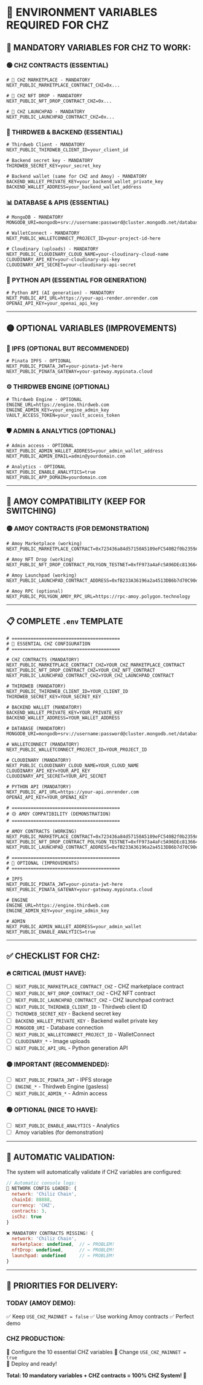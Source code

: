 # 🔧 ENVIRONMENT VARIABLES REQUIRED FOR CHZ

## 🎯 MANDATORY VARIABLES FOR CHZ TO WORK:

### 🟢 **CHZ CONTRACTS (ESSENTIAL)**
```env
# 🏪 CHZ MARKETPLACE - MANDATORY
NEXT_PUBLIC_MARKETPLACE_CONTRACT_CHZ=0x...

# 💎 CHZ NFT DROP - MANDATORY  
NEXT_PUBLIC_NFT_DROP_CONTRACT_CHZ=0x...

# 🚀 CHZ LAUNCHPAD - MANDATORY
NEXT_PUBLIC_LAUNCHPAD_CONTRACT_CHZ=0x...
```

### 🔐 **THIRDWEB & BACKEND (ESSENTIAL)**
```env
# Thirdweb Client - MANDATORY
NEXT_PUBLIC_THIRDWEB_CLIENT_ID=your_client_id

# Backend secret key - MANDATORY
THIRDWEB_SECRET_KEY=your_secret_key

# Backend wallet (same for CHZ and Amoy) - MANDATORY
BACKEND_WALLET_PRIVATE_KEY=your_backend_wallet_private_key
BACKEND_WALLET_ADDRESS=your_backend_wallet_address
```

### 📊 **DATABASE & APIS (ESSENTIAL)**
```env
# MongoDB - MANDATORY
MONGODB_URI=mongodb+srv://username:password@cluster.mongodb.net/database

# WalletConnect - MANDATORY
NEXT_PUBLIC_WALLETCONNECT_PROJECT_ID=your-project-id-here

# Cloudinary (uploads) - MANDATORY
NEXT_PUBLIC_CLOUDINARY_CLOUD_NAME=your-cloudinary-cloud-name
CLOUDINARY_API_KEY=your-cloudinary-api-key  
CLOUDINARY_API_SECRET=your-cloudinary-api-secret
```

### 🎨 **PYTHON API (ESSENTIAL FOR GENERATION)**
```env
# Python API (AI generation) - MANDATORY
NEXT_PUBLIC_API_URL=https://your-api-render.onrender.com
OPENAI_API_KEY=your_openai_api_key
```

---

## 🟡 OPTIONAL VARIABLES (IMPROVEMENTS)

### 📍 **IPFS (OPTIONAL BUT RECOMMENDED)**
```env
# Pinata IPFS - OPTIONAL
NEXT_PUBLIC_PINATA_JWT=your-pinata-jwt-here
NEXT_PUBLIC_PINATA_GATEWAY=your-gateway.mypinata.cloud
```

### ⚙️ **THIRDWEB ENGINE (OPTIONAL)**
```env
# Thirdweb Engine - OPTIONAL
ENGINE_URL=https://engine.thirdweb.com
ENGINE_ADMIN_KEY=your_engine_admin_key
VAULT_ACCESS_TOKEN=your_vault_access_token
```

### 🛡️ **ADMIN & ANALYTICS (OPTIONAL)**
```env
# Admin access - OPTIONAL
NEXT_PUBLIC_ADMIN_WALLET_ADDRESS=your_admin_wallet_address
NEXT_PUBLIC_ADMIN_EMAIL=admin@yourdomain.com

# Analytics - OPTIONAL
NEXT_PUBLIC_ENABLE_ANALYTICS=true
NEXT_PUBLIC_APP_DOMAIN=yourdomain.com
```

---

## 🔄 AMOY COMPATIBILITY (KEEP FOR SWITCHING)

### 🟡 **AMOY CONTRACTS (FOR DEMONSTRATION)**
```env
# Amoy Marketplace (working)
NEXT_PUBLIC_MARKETPLACE_CONTRACT=0x723436a84d57150A5109eFC540B2f0b2359Ac76d

# Amoy NFT Drop (working)  
NEXT_PUBLIC_NFT_DROP_CONTRACT_POLYGON_TESTNET=0xfF973a4aFc5A96DEc81366461A461824c4f80254

# Amoy Launchpad (working)
NEXT_PUBLIC_LAUNCHPAD_CONTRACT_ADDRESS=0xfB233A36196a2a4513DB6b7d70C90ecaD0Eec639

# Amoy RPC (optional)
NEXT_PUBLIC_POLYGON_AMOY_RPC_URL=https://rpc-amoy.polygon.technology
```

---

## 📋 COMPLETE `.env` TEMPLATE

```env
# ========================================
# 🎯 ESSENTIAL CHZ CONFIGURATION
# ========================================

# CHZ CONTRACTS (MANDATORY)
NEXT_PUBLIC_MARKETPLACE_CONTRACT_CHZ=YOUR_CHZ_MARKETPLACE_CONTRACT
NEXT_PUBLIC_NFT_DROP_CONTRACT_CHZ=YOUR_CHZ_NFT_CONTRACT
NEXT_PUBLIC_LAUNCHPAD_CONTRACT_CHZ=YOUR_CHZ_LAUNCHPAD_CONTRACT

# THIRDWEB (MANDATORY)
NEXT_PUBLIC_THIRDWEB_CLIENT_ID=YOUR_CLIENT_ID
THIRDWEB_SECRET_KEY=YOUR_SECRET_KEY

# BACKEND WALLET (MANDATORY)
BACKEND_WALLET_PRIVATE_KEY=YOUR_PRIVATE_KEY
BACKEND_WALLET_ADDRESS=YOUR_WALLET_ADDRESS

# DATABASE (MANDATORY)
MONGODB_URI=mongodb+srv://username:password@cluster.mongodb.net/database

# WALLETCONNECT (MANDATORY)
NEXT_PUBLIC_WALLETCONNECT_PROJECT_ID=YOUR_PROJECT_ID

# CLOUDINARY (MANDATORY)
NEXT_PUBLIC_CLOUDINARY_CLOUD_NAME=YOUR_CLOUD_NAME
CLOUDINARY_API_KEY=YOUR_API_KEY  
CLOUDINARY_API_SECRET=YOUR_API_SECRET

# PYTHON API (MANDATORY)
NEXT_PUBLIC_API_URL=https://your-api.onrender.com
OPENAI_API_KEY=YOUR_OPENAI_KEY

# ========================================
# 🟡 AMOY COMPATIBILITY (DEMONSTRATION)
# ========================================

# AMOY CONTRACTS (WORKING)
NEXT_PUBLIC_MARKETPLACE_CONTRACT=0x723436a84d57150A5109eFC540B2f0b2359Ac76d
NEXT_PUBLIC_NFT_DROP_CONTRACT_POLYGON_TESTNET=0xfF973a4aFc5A96DEc81366461A461824c4f80254
NEXT_PUBLIC_LAUNCHPAD_CONTRACT_ADDRESS=0xfB233A36196a2a4513DB6b7d70C90ecaD0Eec639

# ========================================
# 📍 OPTIONAL (IMPROVEMENTS)
# ========================================

# IPFS
NEXT_PUBLIC_PINATA_JWT=your-pinata-jwt-here
NEXT_PUBLIC_PINATA_GATEWAY=your-gateway.mypinata.cloud

# ENGINE
ENGINE_URL=https://engine.thirdweb.com
ENGINE_ADMIN_KEY=your_engine_admin_key

# ADMIN
NEXT_PUBLIC_ADMIN_WALLET_ADDRESS=your_admin_wallet
NEXT_PUBLIC_ENABLE_ANALYTICS=true
```

---

## ✅ CHECKLIST FOR CHZ:

### 🔥 **CRITICAL (MUST HAVE):**
- [ ] `NEXT_PUBLIC_MARKETPLACE_CONTRACT_CHZ` - CHZ marketplace contract
- [ ] `NEXT_PUBLIC_NFT_DROP_CONTRACT_CHZ` - CHZ NFT contract  
- [ ] `NEXT_PUBLIC_LAUNCHPAD_CONTRACT_CHZ` - CHZ launchpad contract
- [ ] `NEXT_PUBLIC_THIRDWEB_CLIENT_ID` - Thirdweb client ID
- [ ] `THIRDWEB_SECRET_KEY` - Backend secret key
- [ ] `BACKEND_WALLET_PRIVATE_KEY` - Backend wallet private key
- [ ] `MONGODB_URI` - Database connection
- [ ] `NEXT_PUBLIC_WALLETCONNECT_PROJECT_ID` - WalletConnect
- [ ] `CLOUDINARY_*` - Image uploads
- [ ] `NEXT_PUBLIC_API_URL` - Python generation API

### 🟡 **IMPORTANT (RECOMMENDED):**
- [ ] `NEXT_PUBLIC_PINATA_JWT` - IPFS storage
- [ ] `ENGINE_*` - Thirdweb Engine (gasless)
- [ ] `NEXT_PUBLIC_ADMIN_*` - Admin access

### 🟢 **OPTIONAL (NICE TO HAVE):**
- [ ] `NEXT_PUBLIC_ENABLE_ANALYTICS` - Analytics
- [ ] Amoy variables (for demonstration)

---

## 🚨 AUTOMATIC VALIDATION:

The system will automatically validate if CHZ variables are configured:

```javascript
// Automatic console logs:
🎯 NETWORK CONFIG LOADED: {
  network: 'Chiliz Chain',
  chainId: 88888,
  currency: 'CHZ',
  contracts: 3,
  isChz: true
}

❌ MANDATORY CONTRACTS MISSING! {
  network: 'Chiliz Chain',
  marketplace: undefined,  // ← PROBLEM!
  nftDrop: undefined,      // ← PROBLEM!
  launchpad: undefined     // ← PROBLEM!
}
```

---

## 🎯 PRIORITIES FOR DELIVERY:

### **TODAY (AMOY DEMO):**
✅ Keep `USE_CHZ_MAINNET = false`
✅ Use working Amoy contracts
✅ Perfect demo

### **CHZ PRODUCTION:**
🎯 Configure the 10 essential CHZ variables
🎯 Change `USE_CHZ_MAINNET = true`  
🎯 Deploy and ready!

**Total: 10 mandatory variables + CHZ contracts = 100% CHZ System! 🚀**
